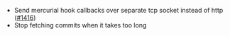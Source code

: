 - Send mercurial hook callbacks over separate tcp socket instead of http ([#1416](https://github.com/scm-manager/scm-manager/pull/1416))
- Stop fetching commits when it takes too long
